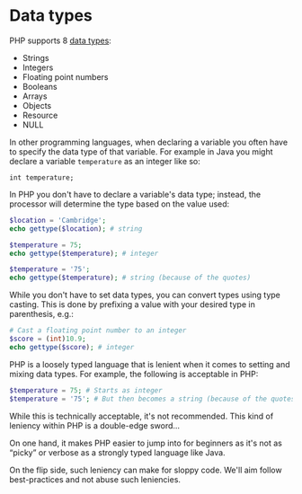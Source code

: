 # Data types

PHP supports 8 [data types](http://php.net/manual/en/language.types.php):

* Strings
* Integers
* Floating point numbers
* Booleans
* Arrays
* Objects
* Resource
* NULL

In other programming languages, when declaring a variable you often have to specify the data type of that variable. For example in Java you might declare a variable `temperature` as an integer like so:

```
int temperature;
```

In PHP you don't have to declare a variable's data type; instead, the processor will determine the type based on the value used:

```php
$location = 'Cambridge';
echo gettype($location); # string

$temperature = 75;
echo gettype($temperature); # integer

$temperature = '75';
echo gettype($temperature); # string (because of the quotes)
```

While you don't have to set data types, you can convert types using type casting. This is done by prefixing a value with your desired type in parenthesis, e.g.:

```php
# Cast a floating point number to an integer
$score = (int)10.9;
echo gettype($score); # integer
```

PHP is a loosely typed language that is lenient when it comes to setting and mixing data types. For example, the following is acceptable in PHP:

```php
$temperature = 75; # Starts as integer
$temperature = '75'; # But then becomes a string (because of the quotes)
```

While this is technically acceptable, it's not recommended. This kind of leniency within PHP is a double-edge sword...

On one hand, it makes PHP easier to jump into for beginners as it's not as &ldquo;picky&rdquo; or verbose as a strongly typed language like Java.

On the flip side, such leniency can make for sloppy code. We'll aim follow best-practices and not abuse such leniencies.
